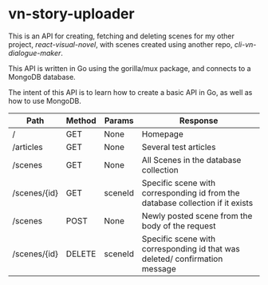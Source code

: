 # vn-story-uploader

This is an API for creating, fetching and deleting scenes for my other project, _react-visual-novel_, with scenes created using another repo, _cli-vn-dialogue-maker_.

This API is written in Go using the gorilla/mux package, and connects to a MongoDB database.

The intent of this API is to learn how to create a basic API in Go, as well as how to use MongoDB.

| Path         | Method | Params  | Response                                                                       |
| ------------ | ------ | ------- | ------------------------------------------------------------------------------ |
| /            | GET    | None    | Homepage                                                                       |
| /articles    | GET    | None    | Several test articles                                                          |
| /scenes      | GET    | None    | All Scenes in the database collection                                          |
| /scenes/{id} | GET    | sceneId | Specific scene with corresponding id from the database collection if it exists |
| /scenes      | POST   | None    | Newly posted scene from the body of the request                                |
| /scenes/{id} | DELETE | sceneId | Specific scene with corresponding id that was deleted/ confirmation message    |

